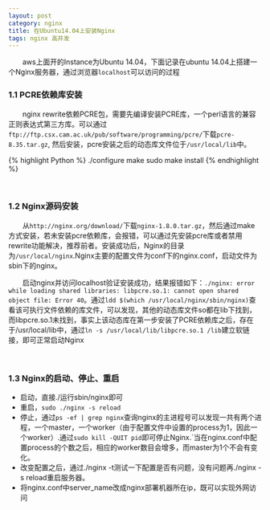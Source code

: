```yaml
---
layout: post
category: nginx
title: 在Ubuntu14.04上安装Nginx
tags: nginx 高并发
---
```


&emsp;&emsp;aws上面开的Instance为Ubuntu 14.04，下面记录在ubuntu 14.04上搭建一个Nginx服务器，通过浏览器`localhost`可以访问的过程

<!--more-->

### 1.1 PCRE依赖库安装

&emsp;&emsp;nginx rewrite依赖PCRE包，需要先编译安装PCRE库，一个perl语言的兼容正则表达式第三方库。可以通过`ftp://ftp.csx.cam.ac.uk/pub/software/programming/pcre/`下载`pcre-8.35.tar.gz`, 然后安装，pcre安装之后的动态库文件位于`/usr/local/lib`中。

{% highlight Python %}
./configure
make
sudo make install
{% endhighlight %}

<br />

### 1.2 Nginx源码安装

&emsp;&emsp;从`http://nginx.org/download/`下载`nginx-1.8.0.tar.gz`，然后通过make方式安装，若未安装pcre依赖库，会报错，可以通过先安装pcre库或者禁用rewrite功能解决，推荐前者。安装成功后，Nginx的目录为`/usr/local/nginx`.Nginx主要的配置文件为conf下的nginx.conf，启动文件为sbin下的nginx。

&emsp;&emsp;启动nginx并访问localhost验证安装成功，结果报错如下：`./nginx: error while loading shared libraries: libpcre.so.1: cannot open shared object file: Error 40`。通过`ldd $(which /usr/local/nginx/sbin/nginx)`查看该可执行文件依赖的库文件，可以发现，其他的动态库文件so都在lib下找到，而libpcre.so.1未找到，事实上该动态库在第一步安装了PCRE依赖库之后，存在于/usr/local/lib中，通过`ln -s /usr/local/lib/libpcre.so.1 /lib`建立软链接，即可正常启动Nginx

<br />

### 1.3 Nginx的启动、停止、重启
* 启动，直接./运行sbin/nginx即可
* 重启，`sudo ./nginx -s reload`
* 停止，通过`ps -ef | grep nginx`查询nginx的主进程号可以发现一共有两个进程，一个master，一个worker（由于配置文件中设置的process为1，因此一个worker）.通过`sudo kill -QUIT pid`即可停止Nginx.`当在nginx.conf中配置process的个数之后，相应的worker数目会增多，而master为1个不会有变化。
*  改变配置之后，通过./nginx -t测试一下配置是否有问题，没有问题再./nginx -s reload重启服务器。
*  将nginx.conf中server_name改成nginx部署机器所在ip，既可以实现外网访问

<figure>
	<img src="http://mhs-blog.qiniudn.com/2015_04_28.png" alt="">
</figure> 